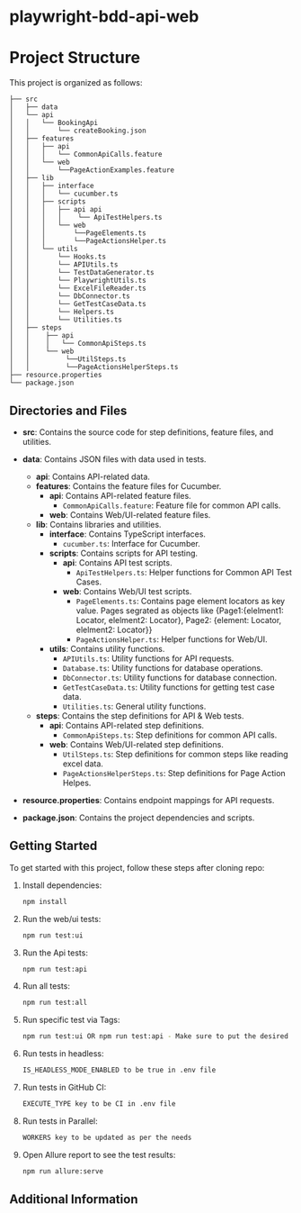 # playwright-bdd-api-web

# Project Structure

This project is organized as follows:

```
├── src
│   ├── data
│   └── api
│   │   └── BookingApi
│   │       └── createBooking.json
│   ├── features
│   │   ├── api
│   │   │   └── CommonApiCalls.feature
│   │   └── web
│   │       └──PageActionExamples.feature
│   ├── lib
│   │   ├── interface
│   │   │   └── cucumber.ts
│   │   ├── scripts
│   │   │   ├── api api
│   │   │   │    └── ApiTestHelpers.ts
│   │   │   └── web
│   │   │       └──PageElements.ts
│   │   │       └──PageActionsHelper.ts
│   │   └── utils
│   │       └── Hooks.ts
│   │       └── APIUtils.ts
│   │       └── TestDataGenerator.ts
│   │       └── PlaywrightUtils.ts
│   │       └── ExcelFileReader.ts
│   │       └── DbConnector.ts
│   │       └── GetTestCaseData.ts
│   │       └── Helpers.ts
│   │       └── Utilities.ts
│   ├── steps
│   │    ├── api
│   │    │   └── CommonApiSteps.ts
│   │    └── web
│   │         └──UtilSteps.ts
│   │         └──PageActionsHelperSteps.ts
├── resource.properties
└── package.json
```

## Directories and Files

- **src**: Contains the source code for step definitions, feature files, and utilities.
- **data**: Contains JSON files with data used in tests.
  - **api**: Contains API-related data.
  - **features**: Contains the feature files for Cucumber.
    - **api**: Contains API-related feature files.
      - `CommonApiCalls.feature`: Feature file for common API calls.
    - **web**: Contains Web/UI-related feature files.
  - **lib**: Contains libraries and utilities.
    - **interface**: Contains TypeScript interfaces.
      - `cucumber.ts`: Interface for Cucumber.
    - **scripts**: Contains scripts for API testing.
      - **api**: Contains API test scripts.
        - `ApiTestHelpers.ts`: Helper functions for Common API Test Cases.
      - **web**: Contains Web/UI test scripts.
        - `PageElements.ts`: Contains page element locators as key value. Pages segrated as objects like 
            {Page1:{elelment1: Locator, elelment2: Locator}, Page2: {element: Locator, elelment2: Locator}}
        - `PageActionsHelper.ts`: Helper functions for Web/UI. 
    - **utils**: Contains utility functions.
      - `APIUtils.ts`: Utility functions for API requests.
      - `Database.ts`: Utility functions for database operations.
      - `DbConnector.ts`: Utility functions for database connection.
      - `GetTestCaseData.ts`: Utility functions for getting test case data.
      - `Utilities.ts`: General utility functions.
  - **steps**: Contains the step definitions for API & Web tests.
    - **api**: Contains API-related step definitions.
      - `CommonApiSteps.ts`: Step definitions for common API calls.
     - **web**: Contains Web/UI-related step definitions.
        - `UtilSteps.ts`: Step definitions for common steps like reading excel data.
        - `PageActionsHelperSteps.ts`: Step definitions for Page Action Helpes.

- **resource.properties**: Contains endpoint mappings for API requests.

- **package.json**: Contains the project dependencies and scripts.

## Getting Started

To get started with this project, follow these steps after cloning repo:

1. Install dependencies:
   ```sh
   npm install
   ```

2. Run the web/ui tests:
   ```sh
   npm run test:ui
   ```

3. Run the Api tests:
   ```sh
   npm run test:api
   ```

4. Run all tests:
   ```sh
   npm run test:all
   ```
5. Run specific test via Tags:
   ```sh
   npm run test:ui OR npm run test:api - Make sure to put the desired tag in package-scripts.js file
   ``` 

6. Run tests in headless:
   ```sh
   IS_HEADLESS_MODE_ENABLED to be true in .env file
   ``` 

7. Run tests in GitHub CI:
   ```sh
   EXECUTE_TYPE key to be CI in .env file
   ```

8. Run tests in Parallel:
   ```sh
   WORKERS key to be updated as per the needs
   ```

9. Open Allure report to see the test results:
   ```sh
   npm run allure:serve
   ```
## Additional Information
